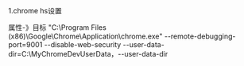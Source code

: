 1.chrome  hs设置

属性-》目标
"C:\Program Files (x86)\Google\Chrome\Application\chrome.exe" --remote-debugging-port=9001 --disable-web-security --user-data-dir=C:\MyChromeDevUserData，--user-data-dir
